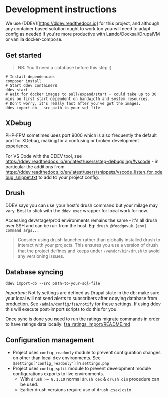 # Development instructions

We use (DDEV)[https://ddev.readthedocs.io] for this project, and although any container based solution ought to work too you will need to adapt config as needed if you're more productive with Lando/Docksal/DrupalVM or vanilla docker-compose.

## Get started

> NB: You'll need a database before this step :)

```
# Install dependencies
composer install
# Start ddev containers
ddev start
# Wait for docker images to pull/expand/start - could take up to 30 mins on first start dependent on bandwidth and system resources.
# Don't worry, it's really fast after you've got the images.
ddev import-db --src path-to-your-sql-file
```

## XDebug

PHP-FPM sometimes uses port 9000 which is also frequently the default port for XDebug, making for a confusing or broken development experience.

For VS Code with the DDEV tool, see https://ddev.readthedocs.io/en/latest/users/step-debugging/#vscode - in particular the additions from https://ddev.readthedocs.io/en/latest/users/snippets/vscode_listen_for_xdebug_snippet.txt to add to your project config.

## Drush

DDEV says you can use your host's drush command but your milage may vary. Best to stick with the `ddev exec` wrapper for local work for now.

Accessing dev/stage/prod environments remains the same - it's all drush over SSH and can be run from the host. Eg: `drush @foodgovuk.[env] command args...`

> Consider using drush launcher rather than globally installed drush to interact with your projects. This ensures you use a version of drush that the project defines and keeps under `/vendor/bin/drush` to avoid any versioning issues.

## Database syncing

`ddev import-db --src path-to-your-sql-file`

*Important*: Notify settings are defined as Drupal state in the db: make sure your local will not send alerts to subscribers after copying database from production. See `/admin/config/fsa/notify` for these settings. If using ddev this will execute post-import scripts to do this for you.

Once sync is done you need to run the ratings migrate commands in order to have ratings data locally:
[fsa_ratings_import/README.md](/docroot/modules/custom/fsa_ratings_import/README)

## Configuration management

* Project uses `config_readonly` module to prevent configuration changes on other than local dev environments. See `$settings['config_readonly']` in `settings.php`
* Project uses `config_split` module to prevent development module configurations exports to live environments.
  * With `drush >= 8.1.10` normal `drush cex` & `drush cim` procedure can be used.
  * Earlier drush versions require use of `drush csex|csim`